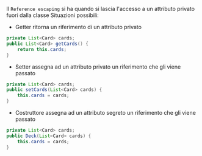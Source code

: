 Il `Reference escaping` si ha quando si lascia l'accesso a un attributo privato fuori dalla classe
Situazioni possibili:
- Getter ritorna un riferimento di un attributo privato 

```java
private List<Card> cards; 
public List<Card> getCards() { 
	return this.cards; 
}
```

- Setter assegna ad un attributo privato un riferimento che gli viene passato

```java
private List<Card> cards; 
public setCards(List<Card> cards) { 
	this.cards = cards; 
}
```

- Costruttore assegna ad un attributo segreto un riferimento che gli viene passato

```java
private List<Card> cards; 
public Deck(List<Card> cards) { 
	this.cards = cards; 
}
```